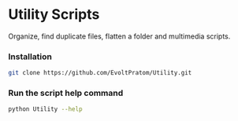 # Utility Scripts

Organize, find duplicate files, flatten a folder and multimedia scripts.


### Installation
```bash
git clone https://github.com/EvoltPratom/Utility.git
```
### Run the script help command
```bash
python Utility --help
```


